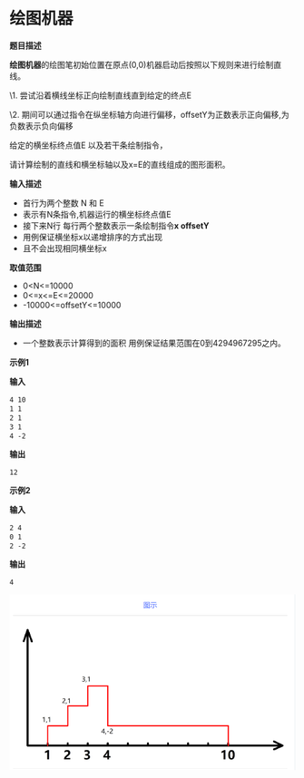 # 绘图机器

**题目描述**

**绘图机器**的绘图笔初始位置在原点(0,0)机器启动后按照以下规则来进行绘制直线。

\1. 尝试沿着横线坐标正向绘制直线直到给定的终点E

\2. 期间可以通过指令在纵坐标轴方向进行偏移，offsetY为正数表示正向偏移,为负数表示负向偏移

给定的横坐标终点值E 以及若干条绘制指令，

请计算绘制的直线和横坐标轴以及x=E的直线组成的图形面积。

**输入描述**

- 首行为两个整数 N 和 E
- 表示有N条指令,机器运行的横坐标终点值E
- 接下来N行 每行两个整数表示一条绘制指令**x offsetY**
- 用例保证横坐标x以递增排序的方式出现
- 且不会出现相同横坐标x

**取值范围**

- 0<N<=10000
- 0<=x<=E<=20000
- -10000<=offsetY<=10000

**输出描述**

- 一个整数表示计算得到的面积 用例保证结果范围在0到4294967295之内。

**示例1**

**输入**

```
4 10
1 1
2 1
3 1
4 -2
```

**输出**

```
12
```

**示例2**

**输入**

```
2 4
0 1
2 -2
```

**输出**

```
4
```

![](.././doc/09.png)